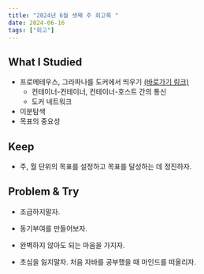 ```yaml
---
title: "2024년 6월 셋째 주 회고록 "
date: 2024-06-16
tags: ["회고"]
---
```


## What I Studied

- 프로메테우스, 그라파나를 도커에서 띄우기 [(바로가기 링크)](https://kdkdhoho.github.io/build-monitoring-system/)
  - 컨테이너-컨테이너, 컨테이너-호스트 간의 통신
  - 도커 네트워크
- 이분탐색
- 목표의 중요성

## Keep

- 주, 월 단위의 목표를 설정하고 목표를 달성하는 데 정진하자.

## Problem & Try

- 조급하지말자.

- 동기부여를 만들어보자. 

- 완벽하지 않아도 되는 마음을 가지자.

- 초심을 잃지말자. 처음 자바를 공부했을 때 마인드를 떠올리자.
